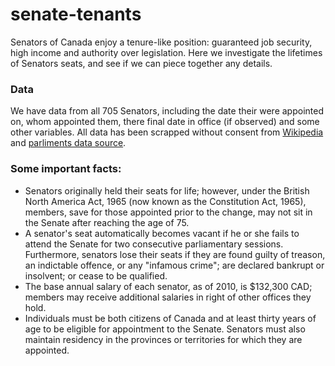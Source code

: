 senate-tenants
==============

Senators of Canada enjoy a tenure-like position: guaranteed job security, high income and authority over legislation. Here we investigate the lifetimes of Senators seats, and see if we can piece together any details. 

### Data

We have data from all 705 Senators, including the date their were appointed on, whom appointed them, 
there final date in office (if observed) and some other variables. All data has been scrapped without consent from [Wikipedia](http://en.wikipedia.org/wiki/Lists_of_Canadian_senators) and [parliments data source](http://www.parl.gc.ca/Parlinfo/lists/senators.aspx).


### Some important facts:

- Senators originally held their seats for life; however, under the British North America Act, 1965 (now known as the Constitution Act, 1965), members, save for those appointed prior to the change, may not sit in the Senate after reaching the age of 75.
- A senator's seat automatically becomes vacant if he or she fails to attend the Senate for two consecutive parliamentary sessions. Furthermore, senators lose their seats if they are found guilty of treason, an indictable offence, or any "infamous crime"; are declared bankrupt or insolvent; or cease to be qualified.
- The base annual salary of each senator, as of 2010, is $132,300 CAD; members may receive additional salaries in right of other offices they hold.
-  Individuals must be both citizens of Canada and at least thirty years of age to be eligible for appointment to the Senate. Senators must also maintain residency in the provinces or territories for which they are appointed.

